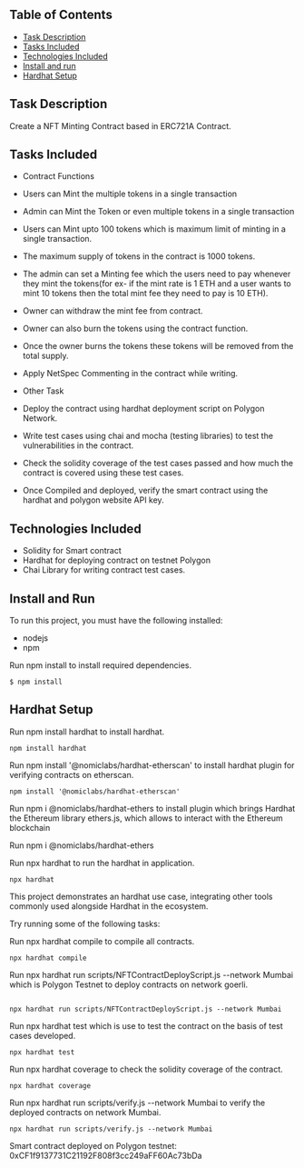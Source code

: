 ## Table of Contents

- [Task Description](#task-description)
- [Tasks Included](#tasks-included)
- [Technologies Included](#technologies-included)
- [Install and run](#install-and-run)
- [Hardhat Setup](#hardhat-setup)

## Task Description
Create a NFT Minting Contract based in ERC721A Contract.

## Tasks Included

- Contract Functions 

- Users can Mint the multiple tokens in a single transaction
- Admin can Mint the Token or even multiple tokens in a single transaction
- Users can Mint upto 100 tokens which is maximum limit of minting in a single transaction.
- The maximum supply of tokens in the contract is 1000 tokens.
- The admin can set a Minting fee which the users need to pay whenever they mint the tokens(for ex- if the mint rate is 1 ETH  and a user wants to mint 10 tokens then the total mint fee they need to pay is 10 ETH).
- Owner can withdraw the mint fee from contract.
- Owner can also burn the tokens using the contract function. 
- Once the owner burns the tokens these tokens will be removed from the total supply.
- Apply NetSpec Commenting in the contract while writing.

- Other Task

- Deploy the contract using hardhat deployment script on Polygon Network.
- Write test cases using chai and mocha (testing libraries) to test the vulnerabilities in the contract. 
- Check the solidity coverage of the test cases passed and how much the contract is covered using these test cases.
- Once Compiled and deployed, verify the smart contract using the hardhat and polygon website API key. 
 
## Technologies Included

- Solidity for Smart contract
- Hardhat for deploying contract on testnet Polygon
- Chai Library for writing contract test cases.

## Install and Run

To run this project, you must have the following installed:
- nodejs
- npm

Run npm install to install required dependencies.

```
$ npm install
```

## Hardhat Setup

Run npm install hardhat to install hardhat.
```
npm install hardhat
```


Run npm install '@nomiclabs/hardhat-etherscan' to install hardhat plugin for verifying contracts on etherscan.

```
npm install '@nomiclabs/hardhat-etherscan'
```


Run npm i @nomiclabs/hardhat-ethers to install plugin which brings Hardhat the Ethereum library ethers.js, which allows to interact with the Ethereum blockchain

Run npm i @nomiclabs/hardhat-ethers


Run npx hardhat to run the hardhat in application.

```
npx hardhat
```


This project demonstrates an hardhat use case, integrating other tools commonly used alongside Hardhat in the ecosystem.

Try running some of the following tasks:

Run npx hardhat compile to compile all contracts.

```
npx hardhat compile
```


Run npx hardhat run scripts/NFTContractDeployScript.js --network Mumbai which is Polygon Testnet to deploy contracts on network goerli.

```

npx hardhat run scripts/NFTContractDeployScript.js --network Mumbai
```


Run npx hardhat test which is use to test the contract on the basis of test cases developed.

```
npx hardhat test 
```


Run npx hardhat coverage to check the solidity coverage of the contract.

```
npx hardhat coverage
```


Run npx hardhat run scripts/verify.js --network Mumbai to verify the deployed contracts on network Mumbai.

```
npx hardhat run scripts/verify.js --network Mumbai
```


Smart contract deployed on Polygon testnet: 0xCF1f9137731C21192F808f3cc249aFF60Ac73bDa

